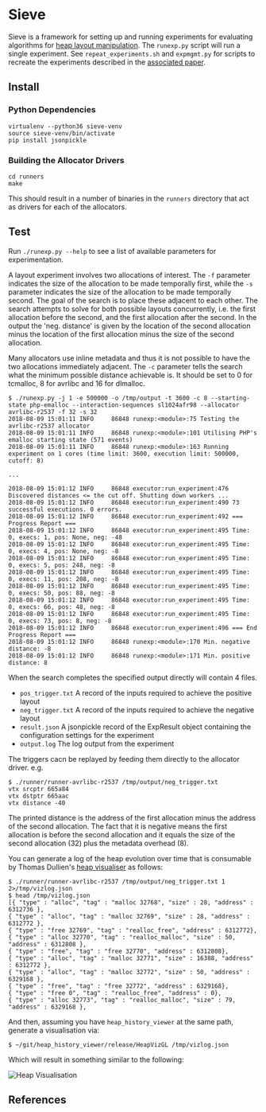# Sieve

Sieve is a framework for setting up and running experiments for evaluating
algorithms for [heap layout manipulation][1]. The `runexp.py` script will run a
single experiment. See `repeat_experiments.sh` and `expmgmt.py` for scripts to
recreate the experiments described in the [associated paper][1].

## Install

### Python Dependencies

```
virtualenv --python36 sieve-venv
source sieve-venv/bin/activate
pip install jsonpickle
```

### Building the Allocator Drivers

```
cd runners
make
```

This should result in a number of binaries in the `runners` directory that act
as drivers for each of the allocators.

## Test

Run `./runexp.py --help` to see a list of available parameters for
experimentation.

A layout experiment involves two allocations of interest. The `-f` parameter
indicates the size of the allocation to be made temporally first, while the `-s`
parameter indicates the size of the allocation to be made temporally second. The
goal of the search is to place these adjacent to each other. The search attempts
to solve for both possible layouts concurrently, i.e. the first allocation
before the second, and the first allocation after the second. In the output the
'neg. distance' is given by the location of the second allocation minus the
location of the first allocation minus the size of the second allocation.

Many allocators use inline metadata and thus it is not possible to have the two
allocations immediately adjacent. The `-c` parameter tells the search what the
minimum possible distance achievable is. It should be set to 0 for tcmalloc, 8
for avrlibc and 16 for dlmalloc.

```
$ ./runexp.py -j 1 -e 500000 -o /tmp/output -t 3600 -c 8 --starting-state php-emalloc --interaction-sequences sl1024afr98 --allocator avrlibc-r2537 -f 32 -s 32
2018-08-09 15:01:11 INFO     86848 runexp:<module>:75 Testing the avrlibc-r2537 allocator
2018-08-09 15:01:11 INFO     86848 runexp:<module>:101 Utilising PHP's emalloc starting state (571 events)
2018-08-09 15:01:11 INFO     86848 runexp:<module>:163 Running experiment on 1 cores (time limit: 3600, execution limit: 500000, cutoff: 8)

...

2018-08-09 15:01:12 INFO     86848 executor:run_experiment:476 Discovered distances <= the cut off. Shutting down workers ...
2018-08-09 15:01:12 INFO     86848 executor:run_experiment:490 73 successful executions. 0 errors.
2018-08-09 15:01:12 INFO     86848 executor:run_experiment:492 === Progress Report ===
2018-08-09 15:01:12 INFO     86848 executor:run_experiment:495 Time: 0, execs: 1, pos: None, neg: -48
2018-08-09 15:01:12 INFO     86848 executor:run_experiment:495 Time: 0, execs: 4, pos: None, neg: -8
2018-08-09 15:01:12 INFO     86848 executor:run_experiment:495 Time: 0, execs: 5, pos: 248, neg: -8
2018-08-09 15:01:12 INFO     86848 executor:run_experiment:495 Time: 0, execs: 11, pos: 208, neg: -8
2018-08-09 15:01:12 INFO     86848 executor:run_experiment:495 Time: 0, execs: 50, pos: 88, neg: -8
2018-08-09 15:01:12 INFO     86848 executor:run_experiment:495 Time: 0, execs: 66, pos: 48, neg: -8
2018-08-09 15:01:12 INFO     86848 executor:run_experiment:495 Time: 0, execs: 73, pos: 8, neg: -8
2018-08-09 15:01:12 INFO     86848 executor:run_experiment:496 === End Progress Report ===
2018-08-09 15:01:12 INFO     86848 runexp:<module>:170 Min. negative distance: -8
2018-08-09 15:01:12 INFO     86848 runexp:<module>:171 Min. positive distance: 8
```

When the search completes the specified output directly will contain 4 files.

* `pos_trigger.txt` A record of the inputs required to achieve the positive layout
* `neg_trigger.txt` A record of the inputs required to achieve the negative layout
* `result.json` A jsonpickle record of the ExpResult object containing the
configuration settings for the experiment
* `output.log` The log output from the experiment

The triggers cacn be replayed by feeding them directly to the allocator driver.
e.g.

```
$ ./runner/runner-avrlibc-r2537 /tmp/output/neg_trigger.txt
vtx srcptr 665a84
vtx dstptr 665aac
vtx distance -40
```

The printed distance is the address of the first allocation minus the address of
the second allocation. The fact that it is negative means the first allocation
is before the second allocation and it equals the size of the second allocation
(32) plus the metadata overhead (8).

You can generate a log of the heap evolution over time that is consumable by
Thomas Dullien's [heap visualiser](https://github.com/thomasdullien/heap_history_viewer) as follows:

```
$ ./runner/runner-avrlibc-r2537 /tmp/output/neg_trigger.txt 1 2>/tmp/vizlog.json
$ head /tmp/vizlog.json
[{ "type" : "alloc", "tag" : "malloc 32768", "size" : 28, "address" : 6312736 },
{ "type" : "alloc", "tag" : "malloc 32769", "size" : 28, "address" : 6312772 },
{ "type" : "free 32769", "tag" : "realloc_free", "address" : 6312772},
{ "type" : "alloc 32770", "tag" : "realloc_malloc", "size" : 50, "address" : 6312808 },
{ "type" : "free", "tag" : "free 32770", "address" : 6312808},
{ "type" : "alloc", "tag" : "malloc 32771", "size" : 16388, "address" : 6312772 },
{ "type" : "alloc", "tag" : "malloc 32772", "size" : 50, "address" : 6329168 },
{ "type" : "free", "tag" : "free 32772", "address" : 6329168},
{ "type" : "free 0", "tag" : "realloc_free", "address" : 0},
{ "type" : "alloc 32773", "tag" : "realloc_malloc", "size" : 79, "address" : 6329168 },
```

And then, assuming you have `heap_history_viewer` at the same path, generate a visualisation via:

```
$ ~/git/heap_history_viewer/release/HeapVizGL /tmp/vizlog.json
```

Which will result in something similar to the following:

![Heap Visualisation](https://seanhn.files.wordpress.com/2018/08/heap_vis.png)

## References

[1]: https://sean.heelan.io/heaplayout
